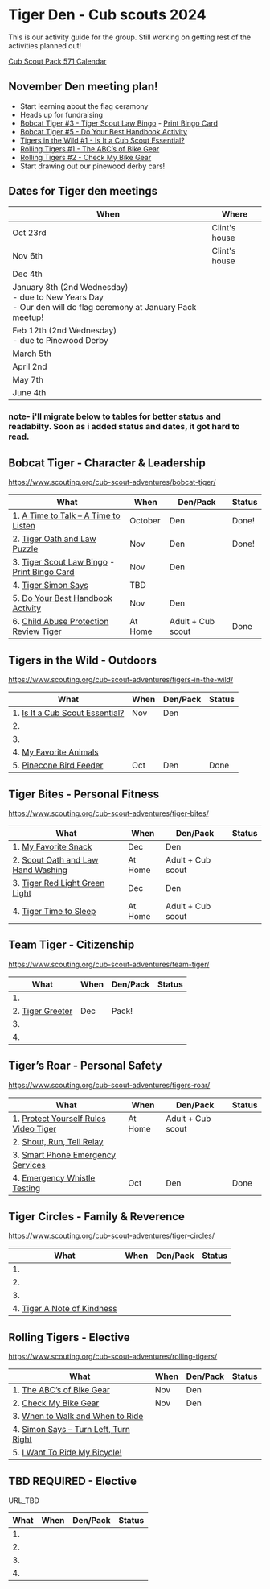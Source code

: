 # Tiger Den - Cub scouts 2024

This is our activity guide for the group.  Still working on getting rest of the activities planned out!

[Cub Scout Pack 571 Calendar](https://cubpack571.org/pack-571-calendar)

## November Den meeting plan!
- Start learning about the flag ceramony
- Heads up for fundraising
- [Bobcat Tiger #3 - Tiger Scout Law Bingo](https://www.scouting.org/cub-scout-activities/tiger-scout-law-bingo/) - [Print Bingo Card](https://filestore.scouting.org/filestore/cubscouts/adventure-resources/tiger/Tiger%20Bobcat%203%20Scout%20Law%20Bingo.pdf)
- [Bobcat Tiger #5 - Do Your Best Handbook Activity](https://www.scouting.org/cub-scout-activities/do-your-best-handbook-activity/)
- [Tigers in the Wild #1 - Is It a Cub Scout Essential?](https://www.scouting.org/cub-scout-activities/is-it-a-cub-scout-essential/)
- [Rolling Tigers #1 - The ABC’s of Bike Gear](https://www.scouting.org/cub-scout-activities/the-abcs-of-bike-gear/)
- [Rolling Tigers #2 - Check My Bike Gear](https://www.scouting.org/cub-scout-activities/check-my-bike-gear/)
- Start drawing out our pinewood derby cars!

## Dates for Tiger den meetings

| When| Where | 
| --- | --- | 
| Oct 23rd | Clint's house |
| Nov 6th | Clint's house |
| Dec 4th |  |
| January 8th (2nd Wednesday)</br>- due to New Years Day</br>- Our den will do flag ceremony at January Pack meetup! |  |
| Feb 12th (2nd Wednesday)</br>- due to Pinewood Derby |   |
| March 5th |   |
| April 2nd |   |
| May 7th |   |
| June 4th |   |

### note- i'll migrate below to tables for better status and readabilty. Soon as i added status and dates, it got hard to read.
## Bobcat Tiger - Character & Leadership
https://www.scouting.org/cub-scout-adventures/bobcat-tiger/

| What | When | Den/Pack | Status |
| --- | --- | --- | --- |
| 1. [A Time to Talk – A Time to Listen](https://www.scouting.org/cub-scout-activities/a-time-to-talk-a-time-to-listen/) | October | Den |  Done! |
| 2. [Tiger Oath and Law Puzzle](https://www.scouting.org/cub-scout-activities/tiger-oath-and-law-puzzle/) | Nov | Den | Done! | 
| 3. [Tiger Scout Law Bingo](https://www.scouting.org/cub-scout-activities/tiger-scout-law-bingo/) - [Print Bingo Card](https://filestore.scouting.org/filestore/cubscouts/adventure-resources/tiger/Tiger%20Bobcat%203%20Scout%20Law%20Bingo.pdf) | Nov | Den |  |
| 4. [Tiger Simon Says](https://www.scouting.org/cub-scout-activities/tiger-simon-says/) | TBD |  |  |
| 5. [Do Your Best Handbook Activity](https://www.scouting.org/cub-scout-activities/do-your-best-handbook-activity/) | Nov | Den |  |
| 6. [Child Abuse Protection Review Tiger](https://www.scouting.org/cub-scout-activities/child-abuse-protection-review-tiger/) | At Home | Adult + Cub scout | Done |

## Tigers in the Wild - Outdoors
https://www.scouting.org/cub-scout-adventures/tigers-in-the-wild/

| What | When | Den/Pack | Status |
| --- | --- | --- | --- |
| 1. [Is It a Cub Scout Essential?](https://www.scouting.org/cub-scout-activities/is-it-a-cub-scout-essential/) | Nov | Den |  |
| 2. []() |  |  |  |
| 3. []() |  |  |  |
| 4. [My Favorite Animals](https://www.scouting.org/cub-scout-activities/my-favorite-animals/) |  |  |  |
| 5. [Pinecone Bird Feeder](https://www.scouting.org/cub-scout-activities/pinecone-bird-feeder/) | Oct | Den | Done |

## Tiger Bites - Personal Fitness
https://www.scouting.org/cub-scout-adventures/tiger-bites/

| What | When | Den/Pack | Status |
| --- | --- | --- | --- |
| 1. [My Favorite Snack](https://www.scouting.org/cub-scout-activities/my-favorite-snack/) | Dec | Den |  |
| 2. [Scout Oath and Law Hand Washing](https://www.scouting.org/cub-scout-activities/scout-oath-and-law-hand-washing/)  | At Home | Adult + Cub scout |  |
| 3. [Tiger Red Light Green Light](https://www.scouting.org/cub-scout-activities/tiger-red-light-green-light/) | Dec | Den |  |
| 4. [Tiger Time to Sleep](https://www.scouting.org/cub-scout-activities/tiger-time-to-sleep/) | At Home | Adult + Cub scout |  |

## Team Tiger - Citizenship
https://www.scouting.org/cub-scout-adventures/team-tiger/

| What | When | Den/Pack | Status |
| --- | --- | --- | --- |
| 1. []() |  |  |  |
| 2. [Tiger Greeter](https://www.scouting.org/cub-scout-activities/tiger-greeter/) | Dec | Pack! |  |
| 3. []() |  |  |  |
| 4. []() |  |  |  |

## Tiger’s Roar - Personal Safety
https://www.scouting.org/cub-scout-adventures/tigers-roar/

| What | When | Den/Pack | Status |
| --- | --- | --- | --- |
| 1. [Protect Yourself Rules Video Tiger](https://www.scouting.org/cub-scout-activities/protect-yourself-rules-video-tiger/) | At Home | Adult + Cub scout |  |
| 2. [Shout, Run, Tell Relay](https://www.scouting.org/cub-scout-activities/shout-run-tell-relay/) |  |  |  |
| 3. [Smart Phone Emergency Services](https://www.scouting.org/cub-scout-activities/smart-phone-emergency-services/) |  |  |  |
| 4. [Emergency Whistle Testing](https://www.scouting.org/cub-scout-activities/emergency-whistle-testing/) | Oct | Den | Done |

## Tiger Circles - Family & Reverence
https://www.scouting.org/cub-scout-adventures/tiger-circles/

| What | When | Den/Pack | Status |
| --- | --- | --- | --- |
| 1. []() |  |  |  |
| 2. []() |  |  |  |
| 3. []() |  |  |  |
| 4. [Tiger A Note of Kindness](https://www.scouting.org/cub-scout-activities/tiger-a-note-of-kindness/) |  |  |  |

## Rolling Tigers - Elective
https://www.scouting.org/cub-scout-adventures/rolling-tigers/

| What | When | Den/Pack | Status |
| --- | --- | --- | --- |
| 1. [The ABC’s of Bike Gear](https://www.scouting.org/cub-scout-activities/the-abcs-of-bike-gear/) | Nov | Den |  |
| 2. [Check My Bike Gear](https://www.scouting.org/cub-scout-activities/check-my-bike-gear/) | Nov | Den |  |
| 3. [When to Walk and When to Ride](https://www.scouting.org/cub-scout-activities/when-to-walk-and-when-to-ride/) |  |  |  |
| 4. [Simon Says – Turn Left, Turn Right](https://www.scouting.org/cub-scout-activities/simon-says-turn-left-turn-right/) |  |  |  |
| 5. [I Want To Ride My Bicycle!](https://www.scouting.org/cub-scout-activities/i-want-to-ride-my-bicycle/) |  |  |  |

## TBD REQUIRED - Elective
URL_TBD

| What | When | Den/Pack | Status |
| --- | --- | --- | --- |
| 1. []() |  |  |  |
| 2. []() |  |  |  |
| 3. []() |  |  |  |
| 4. []() |  |  |  |
